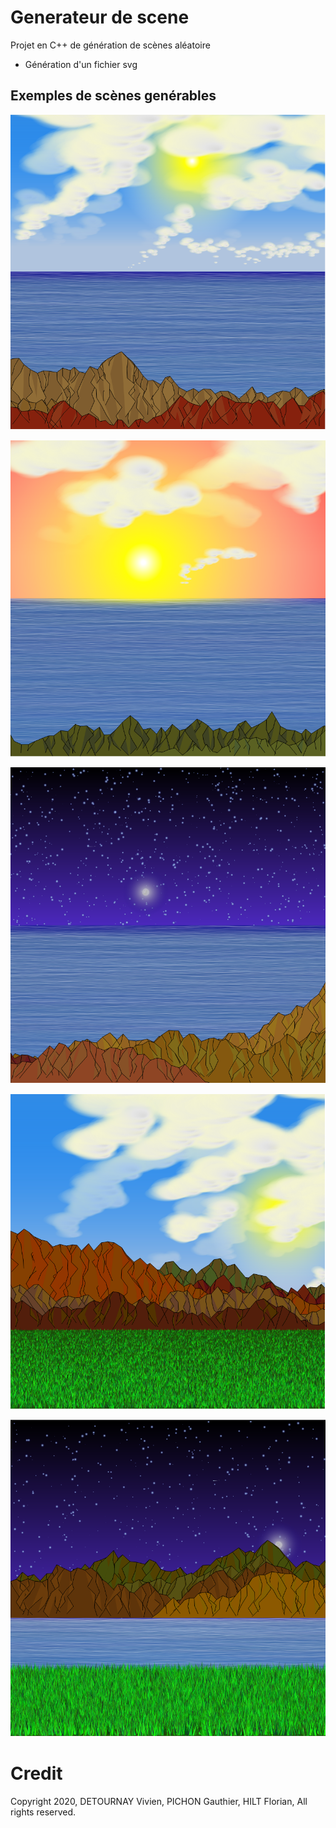 # Generateur de scene

Projet en C++ de génération de scènes aléatoire

- Génération d'un fichier svg

## Exemples de scènes genérables

![](img/plan1.png)

![](img/plan2.png)

![](img/plan3.png)

![](img/plan4.png)

![](img/plan5.png)

# Credit

Copyright 2020, DETOURNAY Vivien, PICHON Gauthier, HILT Florian, All rights reserved.
